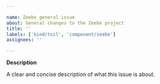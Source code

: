 ```yaml
---

name: Zeebe general issue
about: General changes to the Zeebe project
title: ''
labels: ['kind/toil', 'component/zeebe']
assignees: ''

---
```


<!--
In case you have questions about our software we encourage everyone to participate in our community via the
- Camunda Platform community forum https://forum.camunda.io/ or 
- Slack https://camunda-cloud.slack.com/ (For invite: https://camunda-slack-invite.herokuapp.com/)

There you can exchange ideas with other Zeebe and Camunda Platform 8 users, as well as the product developers, and use the search to find answer to similar questions.

This issue template is used by the Zeebe engineers to create general tasks.
-->

**Description**

A clear and concise description of what this issue is about.
